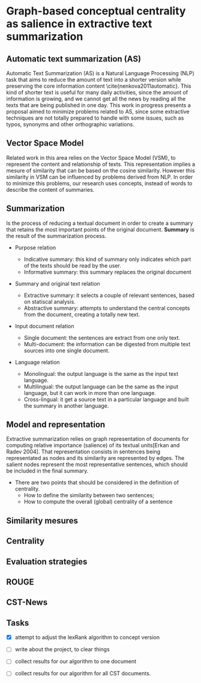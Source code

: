 # Graph-based conceptual centrality as salience in extractive text summarization

## Automatic text summarization (AS)

Automatic Text Summarization (AS) is a Natural Language Processing (NLP) task that aims to reduce the amount of text into a shorter version while preserving the core information content \cite{nenkova2011automatic}.
This kind of shorter text is useful for many daily activities, since the amount of information is growing, and we cannot get all the news by reading all the texts that are being published in one day.
This work in progress presents a proposal aimed to minimize problems related to AS, since some extractive techniques are not totally prepared to handle with some issues, such as typos, synonyms and other orthographic variations.

## Vector Space Model
Related work in this area relies on the Vector Space Model (VSM), to represent the content and relationship of texts. This representation implies a mesure of similarity that can be based on the cosine similarity. However this similarity in VSM can be influenced by problems derived from NLP.
In order to minimize this problems, our research uses concepts, instead of words to describe the content of summaries.

## Summarization
Is the process of reducing a textual document in order to create a summary that retains the most important points of the original document. **Summary** is the result of the summarization process.

* Purpose relation
    * Indicative summary: this kind of summary only indicates which part of the texts should be read by the user.
    * Informative summary: this summary replaces the original document

* Summary and original text relation
    * Extractive summary: it selects a couple of relevant sentences, based on statiscal analysis.
    * Abstractive summary: attempts to understand the central concepts from the document, creating a totally new text.

* Input document relation
    * Single document: the sentences are extract from one only text.
    * Multi-document: the information can be digested from multiple text sources into one single document.
    
* Language relation
    * Monolingual: the output language is the same as the input text language.
    * Multilingual: the output language can be the same as the input language, but it can work in more than one language.
    * Cross-lingual: it get a source text in a particular language and built the summary in another language.
    
## Model and representation
Extractive summarization relies on graph representation of documents for computing relative importance (salience) of its textual units[Erkan and Radev 2004]. That representation consists in sentences being representated as nodes and its similarity are represented by edges. The salient nodes represent the most representative sentences, which should be included in the final summary.
- There are two points that should be considered in the definition of centrality.
    - How to define the similarity between two sentences;
    - How to compute the overall (global) centrality of a sentence

## Similarity mesures

## Centrality

## Evaluation strategies

## ROUGE

## CST-News

## Tasks

- [x] attempt to adjust the lexRank algorithm to concept version
- [ ] write about the project, to clear things
- [ ] collect results for our algorithm to one document
- [ ] collect results for our algorithm for all CST documents.


